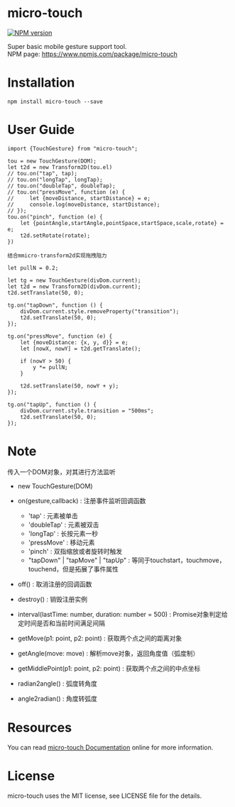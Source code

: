 # micro-touch

[![NPM version](https://img.shields.io/npm/v/micro-touch.svg)](https://www.npmjs.com/package/micro-touch)

Super basic mobile gesture support tool.   
NPM page: https://www.npmjs.com/package/micro-touch

# Installation

```
npm install micro-touch --save
```

# User Guide

```
import {TouchGesture} from "micro-touch";

tou = new TouchGesture(DOM);
let t2d = new Transform2D(tou.el)
// tou.on("tap", tap);
// tou.on("longTap", longTap);
// tou.on("doubleTap", doubleTap);
// tou.on("pressMove", function (e) {
//     let {moveDistance, startDistance} = e;
//     console.log(moveDistance, startDistance);
// });
tou.on("pinch", function (e) {
    let {pointAngle,startAngle,pointSpace,startSpace,scale,rotate} = e;
    t2d.setRotate(rotate);
})
```

```
结合mmicro-transform2d实现拖拽阻力

let pullN = 0.2;

let tg = new TouchGesture(divDom.current);
let t2d = new Transform2D(divDom.current);
t2d.setTranslate(50, 0);

tg.on("tapDown", function () {
    divDom.current.style.removeProperty("transition");
    t2d.setTranslate(50, 0);
});

tg.on("pressMove", function (e) {
    let {moveDistance: {x, y, d}} = e;
    let [nowX, nowY] = t2d.getTranslate();

    if (nowY > 50) {
        y *= pullN;
    }

    t2d.setTranslate(50, nowY + y);
});

tg.on("tapUp", function () {
    divDom.current.style.transition = "500ms";
    t2d.setTranslate(50, 0);
});
```

# Note

传入一个DOM对象，对其进行方法监听

- new TouchGesture(DOM)
    
- on(gesture,callback) : 注册事件监听回调函数
    - 'tap' : 元素被单击
    - 'doubleTap' : 元素被双击
    - 'longTap' : 长按元素一秒
    - 'pressMove' : 移动元素
    - 'pinch' : 双指缩放或者旋转时触发
    - "tapDown" | "tapMove" | "tapUp" : 等同于touchstart，touchmove，touchend，但是拓展了事件属性

- off() : 取消注册的回调函数
- destroy() : 销毁注册实例
- interval(lastTime: number, duration: number = 500) : Promise对象判定给定时间是否和当前时间满足间隔
- getMove(p1: point, p2: point) : 获取两个点之间的距离对象
- getAngle(move: move) : 解析move对象，返回角度值（弧度制）
- getMiddlePoint(p1: point, p2: point) : 获取两个点之间的中点坐标
- radian2angle() : 弧度转角度
- angle2radian() : 角度转弧度


# Resources

You can read [micro-touch Documentation](https://github.com/SystemLight/micro-touch) online for more information.

# License

micro-touch uses the MIT license, see LICENSE file for the details.

